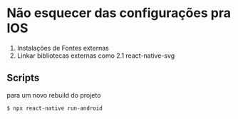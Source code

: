 # Não esquecer das configurações pra IOS

1. Instalações de Fontes externas
2. Linkar bibliotecas externas como
   2.1 react-native-svg

## Scripts

para um novo rebuild do projeto

```bash
$ npx react-native run-android
```
